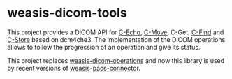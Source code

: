 weasis-dicom-tools
=====================

This project provides a DICOM API for [C-Echo](https://github.com/nroduit/weasis-dicom-tools/blob/master/src/main/java/org/weasis/dicom/op/Echo.java), [C-Move](https://github.com/nroduit/weasis-dicom-tools/blob/master/src/main/java/org/weasis/dicom/op/CMove.java), C-Get, [C-Find](https://github.com/nroduit/weasis-dicom-tools/blob/master/src/main/java/org/weasis/dicom/op/CFind.java) and [C-Store](https://github.com/nroduit/weasis-dicom-tools/blob/master/src/main/java/org/weasis/dicom/op/CStore.java) based on dcm4che3. The implementation of the DICOM operations allows to follow the progression of an operation and give its status.

This project replaces [weasis-dicom-operations](https://github.com/nroduit/weasis-dicom-operations) and now this library is used by recent versions of [weasis-pacs-connector](https://github.com/nroduit/weasis-pacs-connector).